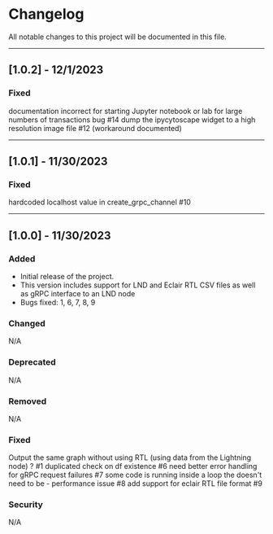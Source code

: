 # Changelog

All notable changes to this project will be documented in this file.

******************************************

## [1.0.2] - 12/1/2023

### Fixed
documentation incorrect for starting Jupyter notebook or lab for large numbers of transactions bug #14
dump the ipycytoscape widget to a high resolution image file #12 (workaround documented)


******************************************

## [1.0.1] - 11/30/2023

### Fixed
hardcoded localhost value in create_grpc_channel #10


******************************************

## [1.0.0] - 11/30/2023
### Added
- Initial release of the project.
- This version includes support for LND and Eclair RTL CSV files as well as gRPC interface to an LND node
- Bugs fixed: 1, 6, 7, 8, 9

### Changed
N/A

### Deprecated
N/A

### Removed
N/A

### Fixed
Output the same graph without using RTL (using data from the Lightning node) ? #1
duplicated check on df existence #6
need better error handling for gRPC request failures #7
some code is running inside a loop the doesn't need to be - performance issue #8
add support for eclair RTL file format #9

### Security
N/A